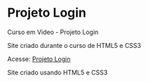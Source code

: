 # Projeto Login
Curso em Video - Projeto Login

Site criado durante o curso de HTML5 e CSS3

Acesse: <a href="https://albertobtlima.github.io/CursoEmVideo-Projeto-Login/">Projeto Login</a>

Site criado usando HTML5 e CSS3
